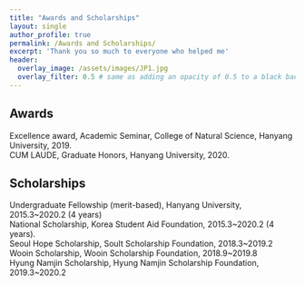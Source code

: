 ```yaml
---
title: "Awards and Scholarships"
layout: single
author_profile: true
permalink: /Awards and Scholarships/
excerpt: 'Thank you so much to everyone who helped me'
header:
  overlay_image: /assets/images/JP1.jpg
  overlay_filter: 0.5 # same as adding an opacity of 0.5 to a black background
---
```


## Awards

Excellence award, Academic Seminar, College of Natural Science, Hanyang University, 2019.
<br>
CUM LAUDE, Graduate Honors, Hanyang University, 2020.


## Scholarships

Undergraduate Fellowship (merit-based), Hanyang University, 2015.3~2020.2 (4 years)
<br>
National Scholarship, Korea Student Aid Foundation, 2015.3~2020.2 (4 years).
<br>
Seoul Hope Scholarship, Soult Scholarship Foundation, 2018.3~2019.2
<br>
Wooin Scholarship, Wooin Scholarship Foundation, 2018.9~2019.8
<br>
Hyung Namjin Scholarship, Hyung Namjin Scholarship Foundation, 2019.3~2020.2